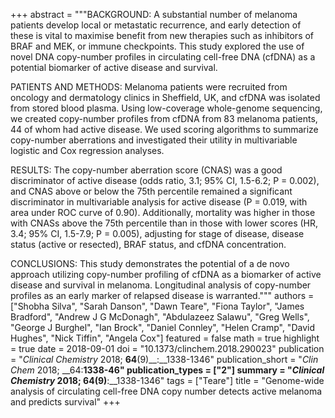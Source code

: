 +++
abstract = """BACKGROUND: A substantial number of melanoma patients develop local or metastatic recurrence, and early detection of these is vital to maximise benefit from new therapies such as inhibitors of BRAF and MEK, or immune checkpoints. This study explored the use of novel DNA copy-number profiles in circulating cell-free DNA (cfDNA) as a potential biomarker of active disease and survival.

PATIENTS AND METHODS: Melanoma patients were recruited from oncology and dermatology clinics in Sheffield, UK, and cfDNA was isolated from stored blood plasma. Using low-coverage whole-genome sequencing, we created copy-number profiles from cfDNA from 83 melanoma patients, 44 of whom had active disease. We used scoring algorithms to summarize copy-number aberrations and investigated their utility in multivariable logistic and Cox regression analyses.

RESULTS: The copy-number aberration score (CNAS) was a good discriminator of active disease (odds ratio, 3.1; 95% CI, 1.5-6.2; P = 0.002), and CNAS above or below the 75th percentile remained a significant discriminator in multivariable analysis for active disease (P = 0.019, with area under ROC curve of 0.90). Additionally, mortality was higher in those with CNASs above the 75th percentile than in those with lower scores (HR, 3.4; 95% CI, 1.5-7.9; P = 0.005), adjusting for stage of disease, disease status (active or resected), BRAF status, and cfDNA concentration.

CONCLUSIONS: This study demonstrates the potential of a de novo approach utilizing copy-number profiling of cfDNA as a biomarker of active disease and survival in melanoma. Longitudinal analysis of copy-number profiles as an early marker of relapsed disease is warranted."""
authors = ["Shobha Silva", "Sarah Danson", "Dawn Teare", "Fiona Taylor", "James Bradford", "Andrew J G McDonagh", "Abdulazeez Salawu", "Greg Wells", "George J Burghel", "Ian Brock", "Daniel Connley", "Helen Cramp", "David Hughes", "Nick Tiffin", "Angela Cox"]
featured = false
math = true
highlight = true
date = 2018-09-01
doi = "10.1373/clinchem.2018.290023"
publication = "*Clinical Chemistry* 2018; __64__(9)__:__1338-1346"
publication_short = "*Clin Chem* 2018; __64:__1338-46"
publication_types = ["2"]
summary = "*Clinical Chemistry* 2018; __64__(9)__:__1338-1346"
tags = ["Teare"]
title = "Genome-wide analysis of circulating cell-free DNA copy number detects active melanoma and predicts survival"
+++

